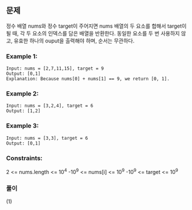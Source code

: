 ## 문제

정수 배열 nums와 정수 target이 주어지면 nums 배열의 두 요소를 합해서 target이 될 때, 각 두 요소의 인덱스를 담은 배열을 반환한다.
동일한 요소를 두 번 사용하지 않고, 유효한 하나의 ouput을 출력해야 하며, 순서는 무관하다.

### Example 1:
```
Input: nums = [2,7,11,15], target = 9
Output: [0,1]
Explanation: Because nums[0] + nums[1] == 9, we return [0, 1].
```

### Example 2:
```
Input: nums = [3,2,4], target = 6
Output: [1,2]
```

### Example 3:
```
Input: nums = [3,3], target = 6
Output: [0,1]
```

### Constraints:

2 <= nums.length <= 10<sup>4</sup>
-10<sup>9</sup> <= nums[i] <= 10<sup>9</sup>
-10<sup>9</sup> <= target <= 10<sup>9</sup>

### 풀이
(1)
```javascript

```
